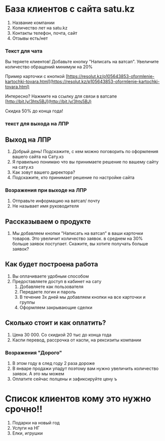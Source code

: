 
# База клиентов с сайта satu.kz
1. Название компании
2. Количество лет на satu.kz
3. Контакты телефон, почта, сайт
4. Отзывы есть/нет


### Текст для чата
Вы теряете клиентов! 
Добавьте кнопку "Написать на ватсап". 
Увеличите количество обращений минимум на 20%
  
Пример карточки с кнопкой
[https://resolut.kz/p105643853-oformlenie-kartochki-tovara.html](https://resolut.kz/p105643853-oformlenie-kartochki-tovara.html)  
  
Интересно? Нажмите на ссылку для связи в ватсапе  
[http://bit.ly/3hts5BJ](http://bit.ly/3hts5BJ)

Скидка 50% до конца года!


### текст для выхода на ЛПР
## Выход на ЛПР
1. Добрый день! Подскажите, с кем можно поговорить по оформления вашего сайта на Сату.кз
2. Я правильно понимаю что вы принимаете решение по вашему сайту на сату.кз
3. Как зовут вашего директора?
4. Подскажите, кто принимает решение по настройке сайта

### Возражения при выходе на ЛПР
1. Отправьте информацию на ватсап/ почту
2. Не называет имя руководителя


## Рассказываем о продукте
1. Мы добавляем кнопки "Написать на ватсап" в ваши карточки товаров. Это увеличит количество заявок. в среднем на 30% больше заявок поступает.  Скажите, вы хотите получать больше заявок?

## Как будет построена работа
1. Вы оплачиваете удобным способом
2. Предоставляете доступ в кабинет на сату
	1. Добавляете как пользователя
	2. Передаете логин и пароль
	3. В течение 3х дней мы добавляем кнопки на все карточки и группы
	4. Оформляем закрывающие сделки 

## Сколько стоит и как оплатить?
1. Цена 30 000. Со скидкой 20 тыс до конца года
2. Каспи перевод, рассрочка от каспи,  на рексизиты компании
### Возражения  "Дорого"
1. В этом году в след году 2 раза дороже
2. В январе продажи упадут поэтому вам нужно увеличить количество заявок. А это мы можем
3. Оплатите сейчас полцены и зафиксируйте цену ъ


# Список клиентов кому это нужно срочно!!
1. Подарки на новый год
2. Услуги на НГ
3. Елки, игрушки